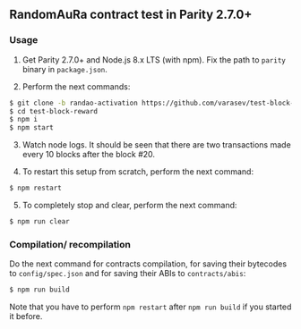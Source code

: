 ## RandomAuRa contract test in Parity 2.7.0+

### Usage

1. Get Parity 2.7.0+ and Node.js 8.x LTS (with npm). Fix the path to `parity` binary in `package.json`.

2. Perform the next commands:

```bash
$ git clone -b randao-activation https://github.com/varasev/test-block-reward
$ cd test-block-reward
$ npm i
$ npm start
```

3. Watch node logs. It should be seen that there are two transactions made every 10 blocks after the block #20.

4. To restart this setup from scratch, perform the next command:

```bash
$ npm restart
```

5. To completely stop and clear, perform the next command:

```bash
$ npm run clear
```

### Compilation/ recompilation

Do the next command for contracts compilation, for saving their bytecodes to `config/spec.json` and for saving their ABIs to `contracts/abis`:

```bash
$ npm run build
```

Note that you have to perform `npm restart` after `npm run build` if you started it before.
